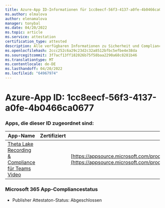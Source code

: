 ```yaml
---
title: Azure-App ID-Informationen für 1cc8eecf-56f3-4137-a0fe-4b0466ca0677
ms.author: elmalova
author: elenamalova
manager: tonybal
ms.date: 04/20/2022
ms.topic: article
ms.service: attestation
certification_type: attested
description: Alle verfügbaren Informationen zu Sicherheit und Compliance für 1cc8eecf-56f3-4137-a0fe-4b0466ca0677.
ms.openlocfilehash: 2ccc252c6a29c23d2c32a8512bfbc5efbe4e38da
ms.sourcegitcommit: 3f7acf13ff182026b75f58baa2290a68c8281b46
ms.translationtype: MT
ms.contentlocale: de-DE
ms.lasthandoff: 04/20/2022
ms.locfileid: "64967974"
---
```

# <a name="azure-app-id-1cc8eecf-56f3-4137-a0fe-4b0466ca0677"></a>Azure-App ID: 1cc8eecf-56f3-4137-a0fe-4b0466ca0677


### <a name="apps-associated-with-this-id"></a>Apps, die dieser ID zugeordnet sind:
| **App-Name** | **Zertifiziert** | **Anzeigen in AppSource** |
|--------------|---------------|-----------------------|
| [Theta Lake Recording &amp; Compliance für Teams Video](../forward/thetalake.thetalake_recording_and_compliance_for_teams.md) |  | [https://appsource.microsoft.com/product/office/thetalake.thetalake_recording_and_compliance_for_teams](https://appsource.microsoft.com/product/office/thetalake.thetalake_recording_and_compliance_for_teams) |

### <a name="microsoft-365-app-compliance-status"></a>Microsoft 365 App-Compliancestatus
- Publisher Attestaton-Status: Abgeschlossen
